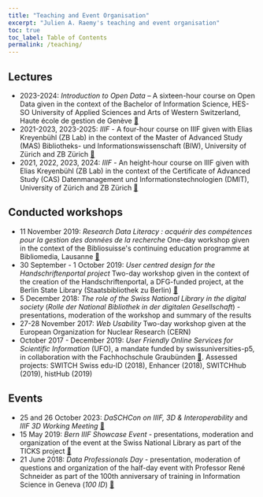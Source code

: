 ```yaml
---
title: "Teaching and Event Organisation"
excerpt: "Julien A. Raemy's teaching and event organisation"
toc: true
toc_label: Table of Contents
permalink: /teaching/
---
```


## Lectures

- 2023-2024: *Introduction to Open Data* – A sixteen-hour course on Open Data given in the context of the Bachelor of Information Science, HES-SO University of Applied Sciences and Arts of Western Switzerland, Haute école de gestion de Genève [:link:][heg-is]
- 2021-2023, 2023-2025: *IIIF* - A four-hour course on IIIF given with Elias Kreyenbühl (ZB Lab) in the context of the Master of Advanced Study (MAS) Bibliotheks- und Informationswissenschaft (BIW), University of Zürich and ZB Zürich [:link:][mas-biw]
- 2021, 2022, 2023, 2024: *IIIF* - An height-hour course on IIIF given with Elias Kreyenbühl (ZB Lab) in the context of the Certificate of Advanced Study (CAS) Datenmanagement und Informationstechnologien (DMIT), University of Zürich and ZB Zürich [:link:][cas-dmit]

## Conducted workshops

- 11 November 2019: *Research Data Literacy : acquérir des compétences
pour la gestion des données de la recherche*  One-day workshop given in the context of the Bibliosuisse's continuing education programme at Bibliomedia, Lausanne [:link:][bibliosuisse]
- 30 September - 1 October 2019: *User centred design for the Handschriftenportal project* Two-day workshop given in the context of the creation of the Handschriftenportal, a DFG-funded project, at the Berlin State Library (Staatsbibliothek zu Berlin) [:link:][hsp]
- 5 December 2018: *The role of the Swiss National Library in the digital society* (_Rolle der National Bibliothek in der digitalen Gesellschaft_) - presentations, moderation of the workshop and summary of the results
- 27-28 November 2017: *Web Usability* Two-day workshop given at the European Organization for Nuclear Research (CERN)
- October 2017 - December 2019: *User Friendly Online Services for Scientific Information* (UFO), a mandate funded by swissuniversities-p5, in collaboration with the Fachhochschule Graubünden [:link:][ufo]. Assessed projects: SWITCH Swiss edu-ID (2018), Enhancer (2018), SWITCHhub (2019), histHub (2019)

## Events

- 25 and 26 October 2023: *DaSCHCon on IIIF, 3D & Interoperability* and *IIIF 3D Working Meeting* [:link:][daschcon]
- 15 May 2019: *Bern IIIF Showcase Event* - presentations, moderation and organization of the event at the Swiss National Library as part of the TICKS project [:link:][bern-iiif]
- 21 June 2018: *Data Professionals Day* - presentation, moderation of questions and organization of the half-day event with Professor René Schneider as part of the 100th anniversary of training in Information Science in Geneva (_100 ID_) [:link:][100id-dpd]

[100id-dpd]: https://www.hesge.ch/heg/100id-programme
[bern-iiif]: https://campus.hesge.ch/id_bilingue/projekte/ticks/bern-iiif-showcase-event_fr.html
[bibliosuisse]: https://bibliosuisse.ch/
[cas-dmit]: https://www.biw.uzh.ch/de/casdmit.html
[heg-is]: https://www.hesge.ch/heg/formations/bachelors/information-science
[daschcon]: https://www.dasch.swiss/post/daschcon-on-iiif-3d-interoperability
[hsp]: https://handschriftenportal.de/
[mas-biw]: https://www.biw.uzh.ch/de/masbiw.html
[ufo]: https://www.fhgr.ch/fhgr/angewandte-zukunftstechnologien/schweizerisches-institut-fuer-informationswissenschaft-sii/projekte/ufo/